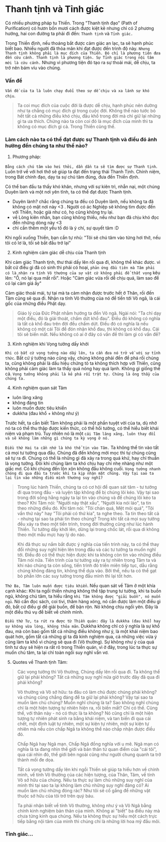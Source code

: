 # Thanh tịnh và Tỉnh giác

Có nhiều phương pháp tu Thiền. Trong "Thanh tịnh đạo" (Path of Purification) có hươn bốn mươi cách được kiệt kê nhưng chỉ có 2 phương hướng, hai con đường ta phải đi đến: `Thanh tịnh` và `Tỉnh giác.` 

Trong Thiền định, nếu thoáng bắt được cảm giác an lạc, ta sẽ hạnh phúc biết bao. Nhiều người đã thỏa mãn khi đạt được đến trình độ này. `Nhưng Thanh tịnh không phải là mục đích của Thiền. Đó chỉ là phương tiện đưa đến cứu cánh. Thanh tịnh là phương tiện. Sự Tỉnh giác trong nội tâm mới là cứu cánh.` Nhưng vì phương tiện đó tạo ra sự thoải mái, dễ chịu, ta trở nên bám víu vào chúng.

### Vấn đề

`Vấn đề của ta là luôn chạy đuổi theo sự dễ chịu và xa lánh sự khó chịu`. 

> Ta coi mục đích của cuộc đời là được dễ chịu, hạnh phúc nên dường như ta chẳng có mục đích gì trong cuộc đời. 
> Không thể nào tước bỏ hết tất cả những điều khó chịu, đâu khổ trong đời mà chỉ giữ lại những gì ta ưa thích. Chừng nào ta còn coi đó là mục đích của mình thì ta không có mục đích gì cả. Trong Thiền cũng thế.

### Làm cách nào ta có thể đạt được sự Thanh tịnh và điều đó ảnh hưởng đến chúng ta như thế nào?

1. Phương pháp:

`Bằng cách chú tâm vào hơi thởi, dần dần ta sẽ tìm được sự Thanh tịnh`. Luôn trở về với hơi thở sẽ giúp ta đạt đến trạng thái Thanh Tịnh. Chính niệm, trong Bát chính đạo, dạy ta sự chú tâm đúng, đưa đến Thiền định.

Có thể ban đầu ta thấy khó khăn, nhưng với sự kiên trì, nhẫn nại, một chúng Duyên lành và một nơi yên tĩnh, ta có thể đạt được Thanh tịnh.

- Duyên lành? chắc rằng chúng ta đều có Duyên lành, nếu không ta đã không có mặt nơi này <3 . Người có ác Nghiệp sẽ không tìm được đến với Thiền, hoặc giả như có, họ cũng không trụ lại.
- về Lòng kiên nhẫn, bạn cũng không thiếu, nếu như bạn đã chịu khó đọc đến những dòng này <3 
- chỉ cần thêm một yếu tố đó là ý chí, sự quyết tâm :D 

Khi ngồi xuống Thiền, bạn cần tự nhủ: "Tôi sẽ chú tâm vào từng hơi thở, nếu tôi có lơ là, tối sẽ bắt đầu trở lại"

2. Kinh nghiệm cảm giác dễ chịu của Thanh tịnh

Khi cảm giác Thanh tịnh, thư thái dấy lên rồi qua đi, không thể khác được. vì bất cứ điều gì đã có sinh thì phải có hoại, `phản ứng đầu tiên mà Tâm phải có là nhận ra tính Vô thường của sự vật cứ không phải để thất vọng` kêu lên: "Ồ, nó lại qua mất rồi". Hoặc "Cảm giác vừa rồi dễ chịu quá, làm sao để có lại cảm giá ấy"

Cảm giác thoải mái, tự tại mà ta cảm nhận được trước hết ở Thân, rồi đến Tâm cũng sẽ qua đi. Nhận ra tính Vô thường của nó để tiến tới Vô ngã, là cái gốc của những điều Phật dạy.

> Giáo lý của Đức Phật nhằm hướng ta đến Vô ngã. Ngài nói: "Ta chỉ dạy một điều, đó là giải thoát, chấm dứt khổ đau". Điều đó không có nghĩa là tất cả khổ đau trên đời đều chấm dứt. Điều đó có nghĩa là nếu không có một cái Tôi để đón nhận khổ đau, thì không có khổ đau. Cái tôi sẽ biến mất. Nếu không có ai ở đây có vấn đề thì làm gì có vấn đề?

3. Kinh nghiệm khi Vọng tưởng dấy khởi

`Khi có bất cứ vọng tưởng nào dấy lên, ta cần đưa nó trở về với sự tỉnh thức`. Bất cứ ý tưởng nào cũng vậy, chúng không phải đến để phá rối chúng ta, cũng không phải là dấu hiệu chứng tỏ ta không thích hợp với Thiền, cũng không phải cảm giác làm ta thấy quá nóng hay quá lạnh. Không gì giống thế cả. `Vọng tưởng không phải là kẻ phá rối trật tự. Chúng là ông thầy của chúng ta.`

4. Kinh nghiệm quan sát Tâm

- luôn lăng xăng
- không đáng tin
- luôn muốn được tiêu khiển
- dukkha (đau khổ + không như ý)

Trước hết, ta cần biết Tâm không phải là một phần tuyệt vời của ta, dù nhờ nó ta có thể thu thập được kiến thức, có thể hồi tưởng, có thể hiểu biết khái niệm và phạm trù. Tuy nhiên nó là một `cái Tâm lăng xăng, luôn thay đổi và sẽ không làm những gì chúng ta kỳ vọng ở nó.`

`Điều thứ Hai ta cần nhớ là khó thể tin vào Tâm.` Ta không thể tin vào tất cả mọi tư tưởng qua đầu.  Chúng đã đến không mời mọc thì tự chúng cũng sẽ tự ra đi. Chúng có thể là những gì đã xảy ra trong quá khứ, hay chỉ thuần là vọng tưởng. Đôi khi chúng làm ta khó chịu hay chỉ nhẹ nhàng như một giấc mơ. Có khi chúng đến lộn xộn không đầu không cuối. `Vọng tưởng nhanh chóng đi qua đầu ta trước khi ta kịp nhận mặt chúng. Vậy tại sao ta lại tin vào những điều mình thường suy nghĩ?`

> Trong lúc hành Thiền, chúng ta có cơ hội để quan sát tâm - tư tưởng đi qua trong đầu - và luyện tập không để bị chúng lôi kéo. Vậy tại sao trong đời sống hằng ngày ta lại tin vào chúng và để chúng lôi kéo ta theo?  Khi Tâm nói: "Người này thật xấu", "Người kia nói láo", ta tin theo những điều đó. Khi tâm nói: "Tôi chán quá, Mệt mỏi quá", "Tôi vần thứ này" hay "Tôi phải có thứ kia", ta nghe theo. Ta tin theo tất cả - nhưng tại sao ta phải tin theo chúng? Trong khi tất cả mọi suy tưởng đều xảy ra theo một tiến trình, trong đời thường cũng như lúc hành Thiền. Tư tưởng dấy khởi lên, dừng lại trong chốc lát, rồi qua di không theo một mẫu mực hay lý do nào.
>
> Khi đã thực sự nắm bắt được ý nghĩa của tiến trình này, ta có thể thay đổi những suy nghĩ hiện lên trong đầu và các tư tưởng ta muốn nghĩ tới. Điều đó có thể thực hiện được khi ta không còn tin vào những điều Tâm nói nữa. Tiến trình của tư tưởng xảy ra tự nhiên trong Tâm ta và khi nào chúng ta còn sống, tiến trình đó triền miên tiếp tục, dẫu rằng chúng không đáng tin, không thể dựa vào. Bởi thế, nếu ta có thể gạt bỏ phần lớn các suy tưởng trong đầu mình thì lại tốt hơn.

`Thứ Ba, Tâm luôn muốn được tiêu khiển`. Nếu quan sát về Tâm ở một khía cạnh khác: Khi ta ngồi thiền nhưng không thể tập trung tư tưởng, khi ta buồn ngủ, không chú tâm, ta hiểu rằng `khi Tâm không được "giải buồn", nó muốn ngủ`. Nó cần đọc sách, coi tivi, thăm hàng xóng, nó cần được làm một điều gì đó, bất cứ điều gì để giải buồn, để bận rộn. Nó không chịu ngồi yên. Đây là một điều thú vụ để biết về chính mình.

`Điều thứ Tư, ta rút ra được từ Thiền quán: đây là dukkha (đau khổ) hay sự không vừa lòng, không thỏa mãn`. Dukkha không chỉ có ý nghĩa là sự khổ đau, mà còn bao gồm tất cả những điều không như ý, là một khái niệm bao quát hơn, gồm tất cả những gì ta đã kinh nghiệm qua, cả những việc vừa ý cũng làm ta khổ vì chúng sẽ qua đi (Vô thường). Sự không như ý của quá tình tư duy sẽ hiện ra rất rõ trong Thiền quán, vì ở đây, trong lúc ta thực sự muốn chú tâm, ta lại chỉ toàn ngồi suy nghĩ vẩn vơ.

5. Quotes về Thanh tịnh Tâm:

> Các vọng tưởng thì Vô thường, Chúng dấy lên rồi qua đi. Ta không thể giữ lại phải không? Tất cả những suy nghĩ nửa giờ trước đây đã qua đi phải không?
> 
> Vô thường và Vô sở hữu: ta đâu có làm chủ được chúng phải không? và chúng cũng chẳng đáng để ta giữ lại phải không? Vậy tại sao ta muốn làm chủ chúng? Muốn nghĩ chúng là ta? Sao không nghĩ chúng chỉ là một hiện tượng tự nhiên hiện ra, rồi biến mất? Chỉ có thế. Cũng thế, với thân này - nó có thực là ta không? Nó cũng chỉ là một hiện tượng tự nhiên phát sinh ra bằng khái niệm, và tan biến đi qua cái chết, một định luật tự nhiên, một sự kiện tự nhiên, một sự kiện tự nhiên mà nếu còn chấp Ngã ta không thể nào chấp nhận được điều đó.
> 
> Chấp Ngã hay Ngã mạn. Chấp Ngã đồng nghĩa với u mê. Ngã mạn có nghĩa là ta đang nhìn thế giới và bản thân từ quan điểm của "cái tôi", qua cái nhìn đó, thế giới bên ngoài cũng như người chung quanh ta trở thành mối đe dọa.
> 
> Tất cả vọng tưởng dấy lên khi ngồi Thiền sẽ giúp ta hiểu hơn về chính mình, về tính Vô thường của các hiện tượng, của Thân, Tâm, về tính Vô sở hữu của chúng. Nếu ta thực sự làm chủ những suy nghĩ của mình thì tại sao ta lại không làm chủ những suy nghĩ đáng có? Ai muốn làm chủ những đóng rác? Như tôi sẽ cố gắng để những vật thuộc sở hữu của tôi trở trên quý báu.
> 
> Ta phải nhận biết về tính Vô thường, không như ý và Vô Ngã bằng chính kinh nghiệm bản thân của mình. Không ai "biết" ba điều này mà chưa từng kinh qua chúng. Nếu ta không thực sự hiểu một cách trực tiếp bằng nội tâm của mình thì chúng chỉ là những lời hoa mỹ đầu môi.


### Tỉnh giác...


